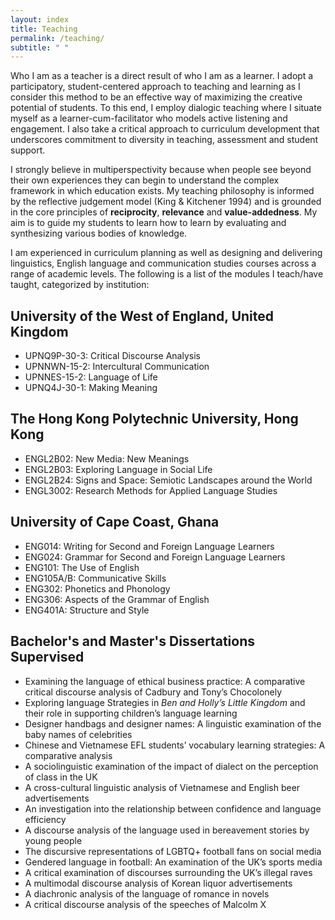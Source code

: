 ```yaml
---
layout: index
title: Teaching
permalink: /teaching/
subtitle: " "
---
```

Who I am as a teacher is a direct result of who I am as a learner. I adopt a participatory, student-centered approach to teaching and learning as I consider this method to be an effective way of maximizing the creative potential of students. To this end, I employ dialogic teaching where I situate myself as a learner-cum-facilitator who models active listening and engagement. I also take a critical approach to curriculum development that underscores commitment to diversity in teaching, assessment and student support.

I strongly believe in multiperspectivity because when people see beyond their own experiences they can begin to understand the complex framework in which education exists. My teaching philosophy is informed by the reflective judgement model (King & Kitchener 1994) and is grounded in the core principles of **reciprocity**, **relevance** and **value-addedness**. My aim is to guide my students to learn how to learn by evaluating and synthesizing various bodies of knowledge.

I am experienced in curriculum planning as well as designing and delivering linguistics, English language and communication studies courses across a range of academic levels. The following is a list of the modules I teach/have taught, categorized by institution:

## University of the West of England, United Kingdom

* UPNQ9P-30-3: Critical Discourse Analysis
* UPNNWN-15-2: Intercultural Communication
* UPNNES-15-2: Language of Life
* UPNQ4J-30-1: Making Meaning

## The Hong Kong Polytechnic University, Hong Kong

* ENGL2B02: New Media: New Meanings
* ENGL2B03: Exploring Language in Social Life
* ENGL2B24: Signs and Space: Semiotic Landscapes around the World
* ENGL3002: Research Methods for Applied Language Studies

## University of Cape Coast, Ghana

* ENG014: Writing for Second and Foreign Language Learners
* ENG024: Grammar for Second and Foreign Language Learners
* ENG101: The Use of English
* ENG105A/B: Communicative Skills
* ENG302: Phonetics and Phonology
* ENG306: Aspects of the Grammar of English
* ENG401A: Structure and Style

## Bachelor's and Master's Dissertations Supervised

* Examining the language of ethical business practice: A comparative critical discourse analysis of Cadbury and Tony’s Chocolonely
* Exploring language Strategies in *Ben and Holly’s Little Kingdom* and their role in supporting children’s language learning
* Designer handbags and designer names: A linguistic examination of the baby names of celebrities
* Chinese and Vietnamese EFL students’ vocabulary learning strategies: A comparative analysis
* A sociolinguistic examination of the impact of dialect on the perception of class in the UK
* A cross-cultural linguistic analysis of Vietnamese and English beer advertisements
* An investigation into the relationship between confidence and language efficiency
* A discourse analysis of the language used in bereavement stories by young people
* The discursive representations of LGBTQ+ football fans on social media 
* Gendered language in football: An examination of the UK’s sports media 
* A critical examination of discourses surrounding the UK’s illegal raves
* A multimodal discourse analysis of Korean liquor advertisements
* A diachronic analysis of the language of romance in novels
* A critical discourse analysis of the speeches of Malcolm X